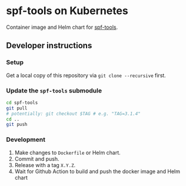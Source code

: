 # spf-tools on Kubernetes
Container image and Helm chart for [spf-tools](https://github.com/spf-tools/spf-tools).

## Developer instructions

### Setup

Get a local copy of this repository via `git clone --recursive` first.

### Update the `spf-tools` submodule

``` bash
cd spf-tools
git pull
# potentially: git checkout $TAG # e.g. "TAG=3.1.4"
cd ..
git push
```

### Development

1. Make changes to `Dockerfile` or Helm chart.
2. Commit and push.
3. Release with a tag `X.Y.Z`.
4. Wait for Github Action to build and push the docker image and Helm chart
